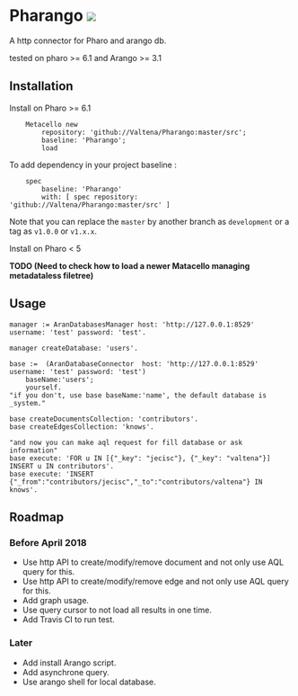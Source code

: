 # Pharango ![](https://travis-ci.org/Valtena/Pharango.svg?branch=master)
A  http connector for Pharo and arango db.

tested on pharo >= 6.1 and Arango >= 3.1

## Installation

Install on Pharo >= 6.1

```Smalltalk
	Metacello new
		repository: 'github://Valtena/Pharango:master/src';
		baseline: 'Pharango';
		load
```

To add dependency in your project baseline :

```Smalltalk
	spec
		baseline: 'Pharango'
		with: [ spec repository: 'github://Valtena/Pharango:master/src' ]
```

Note that you can replace the `master` by another branch as `development` or a tag as `v1.0.0` or `v1.x.x`.

Install on Pharo < 5

**TODO (Need to check how to load a newer Matacello managing metadataless filetree)**

## Usage

```Smalltalk
manager := AranDatabasesManager host: 'http://127.0.0.1:8529' username: 'test' password: 'test'.

manager createDatabase: 'users'.

base :=  (AranDatabaseConnector  host: 'http://127.0.0.1:8529' username: 'test' password: 'test')
    baseName:'users';
    yourself.
"if you don't, use base baseName:'name', the default database is _system."

base createDocumentsCollection: 'contributors'.
base createEdgesCollection: 'knows'.

"and now you can make aql request for fill database or ask  information"
base execute: 'FOR u IN [{"_key": "jecisc"}, {"_key": "valtena"}] INSERT u IN contributors'.
base execute: 'INSERT {"_from":"contributors/jecisc","_to":"contributors/valtena"} IN knows'.

```


## Roadmap

### Before April 2018

- Use http API to create/modify/remove document and not only use AQL query for this.
- Use http API to create/modify/remove edge and not only use AQL query for this.
- Add graph usage.
- Use query cursor to not load all results in one time.
- Add Travis CI to run test.

### Later
- Add install Arango script.
- Add asynchrone query. 
- Use arango shell for local database.